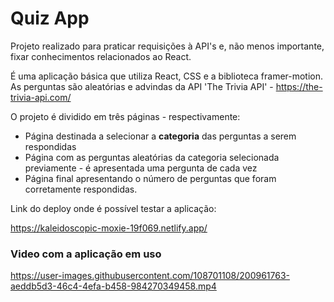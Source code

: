 # Quiz App

Projeto realizado para praticar requisições à API's e, não menos importante, fixar conhecimentos relacionados ao React.

É uma aplicação básica que utiliza React, CSS e a biblioteca framer-motion. As perguntas são aleatórias e advindas da API 'The Trivia API' - https://the-trivia-api.com/

O projeto é dividido em três páginas - respectivamente:

* Página destinada a selecionar a __categoria__ das perguntas a serem respondidas
* Página com as perguntas aleatórias da categoria selecionada previamente - é apresentada uma pergunta de cada vez
* Página final apresentando o número de perguntas que foram corretamente respondidas.

Link do deploy onde é possível testar a aplicação:

https://kaleidoscopic-moxie-19f069.netlify.app/

### Video com a aplicação em uso

https://user-images.githubusercontent.com/108701108/200961763-aeddb5d3-46c4-4efa-b458-984270349458.mp4
